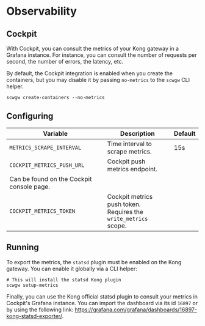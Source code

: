 # Observability

## Cockpit

With Cockpit, you can consult the metrics of your Kong gateway in a Grafana instance. For instance, you can consult the number of requests per second, the number of errors, the latency, etc.

By default, the Cockpit integration is enabled when you create the containers, but you may disable it by passing `no-metrics` to the `scwgw` CLI helper.

```console
scwgw create-containers --no-metrics
```

## Configuring

<!-- markdownlint-disable MD033 -->
| Variable                  | Description                      | Default |
|---------------------------|----------------------------------|---------|
| `METRICS_SCRAPE_INTERVAL` | Time interval to scrape metrics. | 15s     |
| `COCKPIT_METRICS_PUSH_URL` | Cockpit push metrics endpoint. <br/>
Can be found on the Cockpit console page.                           |         |
| `COCKPIT_METRICS_TOKEN`    | Cockpit metrics push token.  <br/> Requires the `write_metrics` scope.                                 |         |

## Running

To export the metrics, the `statsd` plugin must be enabled on the Kong gateway. You can enable it globally via a CLI helper:

```console
# This will install the statsd Kong plugin
scwgw setup-metrics
```

Finally, you can use the Kong official statsd plugin to consult your metrics in Cockpit's Grafana instance. You can import the dashboard via its id `16897` or by using the following link: <https://grafana.com/grafana/dashboards/16897-kong-statsd-exporter/>.
